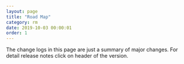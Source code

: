 ```yaml
---
layout: page
title: "Road Map"
category: rm
date: 2019-10-03 00:00:01
order: 1
---
```


 
The change logs in this page are just a summary of major changes. For detail release notes click on header of the version. 
